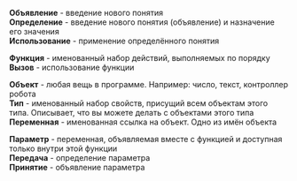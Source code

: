 **Объявление** - введение нового понятия  
**Определение** - введение нового понятия (объявление) и назначение его значения  
**Использование** - применение определённого понятия  

**Функция** - именованный набор действий, выполняемых по порядку  
**Вызов** - использование функции  

**Объект** - любая вещь в программе. Например: число, текст, контроллер робота  
**Тип** - именованный набор свойств, присущий всем объектам этого типа. Описывает, что вы можете делать с объектами этого типа  
**Переменная** - именованная ссылка на объект. Одно из имён объекта  

**Параметр** - переменная, объявляемая вместе с функцией и доступная только внутри этой функции  
**Передача** - определение параметра  
**Принятие** - объявление параметра  